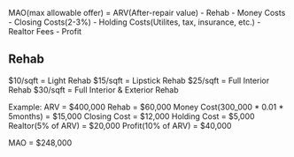 MAO(max allowable offer) = ARV(After-repair value) - Rehab - Money Costs - Closing Costs(2-3%) - Holding Costs(Utilites, tax, insurance, etc.) - Realtor Fees - Profit

## Rehab
$10/sqft = Light Rehab
$15/sqft = Lipstick Rehab
$25/sqft = Full Interior Rehab
$30/sqft = Full Interior & Exterior Rehab

Example:
  ARV = $400,000
  Rehab = $60,000
  Money Cost(300_000 * 0.01 * 5months) = $15,000
  Closing Cost = $12,000
  Holding Cost = $5,000
  Realtor(5% of ARV) = $20,000
  Profit(10% of ARV) = $40,000

  MAO = $248,000
